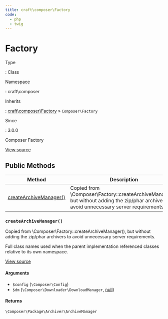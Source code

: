 ```yaml
---
title: craft\composer\Factory
code:
  - php
  - twig
---
```


# Factory

Type

:   Class

Namespace

:   craft\composer

Inherits

:   [craft\composer\Factory](craft-composer-factory.md) &raquo;
`Composer\Factory`

Since

:   3.0.0



Composer Factory





[View source](https://github.com/craftcms/cms/blob/master/src/composer/Factory.php)






## Public Methods

| Method                                                                          | Description
| ------------------------------------------------------------------------------- | ------------------------------------------------------------------------------------------------------------------------------------------
| [createArchiveManager()](craft-composer-factory.md#method-createarchivemanager) | Copied from \Composer\Factory::createArchiveManager(), but without adding the zip/phar archivers to avoid unnecessary server requirements.

### `createArchiveManager()`





Copied from \Composer\Factory::createArchiveManager(), but without adding the zip/phar archivers
to avoid unnecessary server requirements.

Full class names used when the parent implementation referenced classes relative to its own namespace.


[View source](https://github.com/craftcms/cms/blob/master/src/composer/Factory.php#L30-L43)


#### Arguments

- `$config` (`\Composer\Config`)
- `$dm` (`\Composer\Downloader\DownloadManager`, [null](http://php.net/language.types.null))

#### Returns

`\Composer\Package\Archiver\ArchiveManager`










